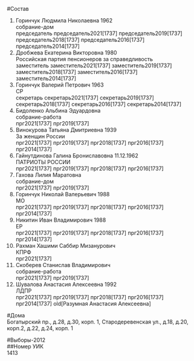#Состав  
1. Горинчук Людмила Николаевна 1962  
    собрание-дом  
    председатель председатель2021[1737] председатель2019[1737] председатель2018[1737] председатель2016[1737] председатель2014[1737]  
2. Дробжева Екатерина Викторовна 1980  
    Российская партия пенсионеров за справедливость  
    заместитель заместитель2021[1737] заместитель2019[1737] заместитель2018[1737] заместитель2016[1737] заместитель2014[1737]  
3. Горинчук Валерий Петрович 1963  
    СР  
    секретарь секретарь2021[1737] секретарь2019[1737] секретарь2018[1737] секретарь2016[1737] секретарь2014[1737]  
4. Бидоленко Альбина Эдуардовна  
    собрание-работа  
    прг2021[1737] прг2019[1737]  
5. Винокурова Татьяна Дмитриевна 1939  
    За женщин России  
    прг2021[1737] прг2019[1737] прг2018[1737] прг2016[1737] прг2014[1737]  
6. Гайнутдинова Галина Брониславовна 11.12.1962  
    ПАТРИОТЫ РОССИИ  
    прг2021[1737] прг2019[1737] прг2018[1737] прг2016[1737]  
7. Гахова Лилия Маратовна  
    собрание-дом  
    прг2021[1737] прг2019[1737]  
8. Горинчук Николай Валерьевич 1988  
    МО  
    прг2021[1737] прг2019[1737] прг2018[1737] прг2016[1737] прг2014[1737]  
9. Никитин Иван Владимирович 1988  
    ЕР  
    прг2021[1737] прг2019[1737] прг2018[1737] прг2016[1737] прг2014[1737]  
10. Рахман Хашими Саббир Мизанурович  
    КПРФ  
    прг2021[1737]  
11. Скоберев Станислав Владимирович  
    собрание-работа  
    прг2021[1737] прг2019[1737]  
12. Шувалова Анастасия Алексеевна 1992  
    ЛДПР  
    прг2021[1737] прг2019[1737] прг2018[1737] прг2016[1737] прг2014[1737] old[Разумная Анастасия Алексеевна]  

#Дома  
Богатырский пр., д.28, д.30, корп. 1, Стародеревенская ул., д.18, д.20, корп.2, д.22, д.24, корп. 1  
  
#Выборы-2012  
##Номер УИК  
1413  

